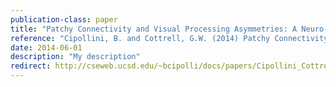 ```yaml
---
publication-class: paper
title: "Patchy Connectivity and Visual Processing Asymmetries: A Neuro-developmental Hypothesis"
reference: "Cipollini, B. and Cottrell, G.W. (2014) Patchy Connectivity and Visual Processing Asymmetries: A Neuro-developmental Hypothesis. In Proceedings of the 13th Annual Neural Computation and Psychology Workshop (NCPW). Lancaster, UK."
date: 2014-06-01
description: "My description"
redirect: http://cseweb.ucsd.edu/~bcipolli/docs/papers/Cipollini_Cottrell_NCPW_2014.pdf
---
```


